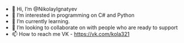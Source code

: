 - 👋 Hi, I’m @NikolayIgnatyev 
- 👀 I’m interested in programming on C# and Python
- 🌱 I’m currently learning.
- 💞️ I’m looking to collaborate on with people who are ready to support
- 📫 How to reach me VK - https://vk.com/kola321

<!---
VshivayaGnida/VshivayaGnida is a ✨ special ✨ repository because its `README.md` (this file) appears on your GitHub profile.
You can click the Preview link to take a look at your changes.
--->
